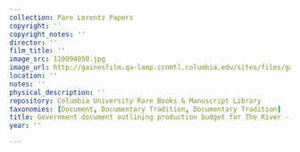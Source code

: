 ```yaml
---
collection: Pare Lorentz Papers
copyright: ''
copyright_notes: ''
director: ''
film_title: ''
image_src: 110094050.jpg
image_url: http://gainesfilm.qa-lamp.ccnmtl.columbia.edu/sites/files/gainesfilm/images/110094050.jpg
location: ''
notes: ''
physical_description: ''
repository: Columbia University Rare Books & Manuscript Library
taxonomies: [Document, Documentary Tradition, Documentary Tradition]
title: Government document outlining production budget for The River - Page 2 of 4
year: ''

---
```

